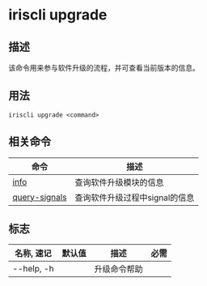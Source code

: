 # iriscli upgrade

## 描述

该命令用来参与软件升级的流程，并可查看当前版本的信息。

## 用法

```shell
iriscli upgrade <command>
```

## 相关命令

| 命令                    | 描述                                               |
| ------------- | ------------------------------------- |
| [info](info.md)                   | 查询软件升级模块的信息|
|[query-signals](query-signals.md)|查询软件升级过程中signal的信息|

## 标志

| 名称, 速记       | 默认值   | 描述            | 必需     |
| --------------- | ------- | ---------------- | -------- |
| --help, -h      |         | 升级命令帮助 |          |

